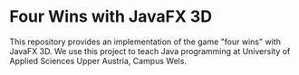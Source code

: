 # Four Wins with JavaFX 3D

This repository provides an implementation of the game "four wins" with JavaFX 3D. We use this project to teach Java programming at University of Applied Sciences Upper Austria, Campus Wels.